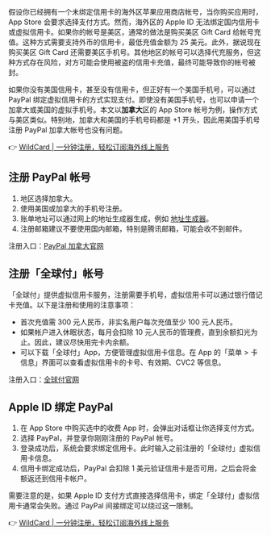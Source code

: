 假设你已经拥有一个未绑定信用卡的海外区苹果应用商店帐号，当你购买应用时，App Store 会要求选择支付方式。然而，海外区的 Apple ID 无法绑定国内信用卡或虚拟信用卡。如果你的帐号是美区，通常的做法是购买美区 Gift Card 给帐号充值。这种方式需要支持外币的信用卡，最低充值金额为 25 美元。此外，据说现在购买美区 Gift Card 还需要美区手机号。其他地区的帐号可以选择代充服务，但这种方式存在风险，对方可能会使用被盗的信用卡充值，最终可能导致你的帐号被封。

如果你没有美国信用卡，甚至没有信用卡，但正好有一个美国手机号，可以通过 PayPal 绑定虚拟信用卡的方式实现支付。即使没有美国手机号，也可以申请一个加拿大或美国的虚拟手机号。本文以**加拿大**区的 App Store 帐号为例，操作方式与美区类似。特别地，加拿大和美国的手机号码都是 +1 开头，因此用美国手机号注册 PayPal 加拿大帐号也没有问题。

👉 [WildCard | 一分钟注册，轻松订阅海外线上服务](https://bit.ly/bewildcard)

## 注册 PayPal 帐号

1. 地区选择加拿大。
2. 使用美国或加拿大的手机号注册。
3. 账单地址可以通过网上的地址生成器生成，例如 [地址生成器](https://www.meiguodizhi.com/ca-address)。
4. 注册邮箱建议不要使用国内邮箱，特别是腾讯邮箱，可能会收不到邮件。

注册入口：[PayPal 加拿大官网](https://www.paypal.com/ca/welcome/signup/)

## 注册「全球付」帐号

「全球付」提供虚拟信用卡服务，注册需要手机号，虚拟信用卡可以通过银行借记卡充值。以下是注册和使用的注意事项：

- 首次充值需 300 元人民币，非实名用户每次充值至少 100 元人民币。
- 如果帐户进入休眠状态，每月会扣除 10 元人民币的管理费，直到余额扣光为止。因此，建议尽快用完卡内余额。
- 可以下载「全球付」App，方便管理虚拟信用卡信息。在 App 的「菜单 > 卡信息」界面可以查看虚拟信用卡的卡号、有效期、CVC2 等信息。

注册入口：[全球付官网](https://www.globalcash.hk/sign-reb.do?language=cn)

## Apple ID 绑定 PayPal

1. 在 App Store 中购买选中的收费 App 时，会弹出对话框让你选择支付方式。
2. 选择 PayPal，并登录你刚刚注册的 PayPal 帐号。
3. 登录成功后，系统会要求绑定信用卡。此时输入之前注册的「全球付」虚拟信用卡信息。
4. 信用卡绑定成功后，PayPal 会扣除 1 美元验证信用卡是否可用，之后会将金额返还到信用卡帐户。

需要注意的是，如果 Apple ID 支付方式直接选择信用卡，绑定「全球付」虚拟信用卡通常会失败。通过 PayPal 间接绑定可以绕过这一限制。

👉 [WildCard | 一分钟注册，轻松订阅海外线上服务](https://bit.ly/bewildcard)